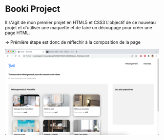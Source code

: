 # Booki Project

Il s'agit de mon premier projet en HTML5 et CSS3
L'objectif de ce nouveau projet et d'utiliser une maquette et de faire un découpage pour créer une page HTML.

-> Prémière étape est donc de réflechir à la composition de la page

![ScreenShot](assets/cover.png)
